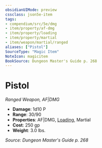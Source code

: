 ```yaml
---
obsidianUIMode: preview
cssclass: json5e-item
tags:
- compendium/src/5e/dmg
- item/property/af-dmg
- item/property/loading
- item/property/martial
- item/weapon/martial/ranged
aliases: ["Pistol"]
SourceType: "Magic Item"
NoteIcon: magicitem
BookSource: Dungeon Master's Guide p. 268
---
```

# Pistol
*Ranged Weapon, AF|DMG*  

- **Damage**: 1d10 P
- **Range**: 30/90
- **Properties**: AF|DMG, [Loading](/3-Mechanics/CLI/rules/item-properties.md#Loading), Martial
- **Cost**: 250 gp
- **Weight**: 3.0 lbs.

*Source: Dungeon Master's Guide p. 268*